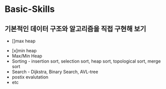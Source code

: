 # Basic-Skills

## 기본적인 데이터 구조와 알고리즘을 직접 구현해 보기
  - []max heap
  + [x]min heap
  + Max/Min Heap
  + Sorting - insertion sort, selection sort, heap sort, topological sort, merge sort
  + Search - Dijkstra, Binary Search, AVL-tree
  + postix evalutation
  + etc
